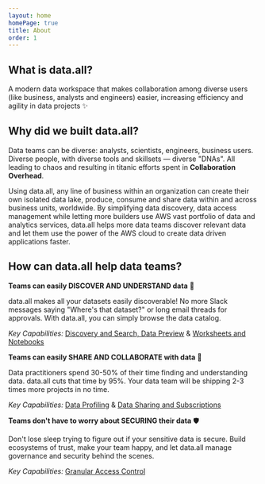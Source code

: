 ```yaml
---
layout: home
homePage: true
title: About
order: 1
---
```



## **What is data.all?**
A modern data workspace that makes collaboration among diverse users (like business, analysts and engineers) easier,
increasing efficiency and agility in data projects ✨

## **Why did we built data.all?**
Data teams can be diverse: analysts, scientists, engineers, business users. Diverse people, with diverse tools and
skillsets — diverse "DNAs". All leading to chaos and resulting in titanic efforts spent in **Collaboration Overhead**.

Using data.all, any line of business within an organization can create their own isolated data lake, produce,
consume and share data within and across business units, worldwide. By simplifying data discovery, data access
management while letting more builders use AWS vast portfolio of data and analytics services, data.all helps more data
teams discover relevant data and let them use the power of the AWS cloud to create data driven applications faster.

## **How can data.all help data teams?**

**Teams can easily DISCOVER AND UNDERSTAND data** 💫

data.all makes all your datasets easily discoverable! No more Slack messages saying "Where's that dataset?"
or long email threads for approvals. With data.all, you can simply browse the data catalog.

*Key Capabilities:* <a href="understanding-data.html">Discovery and Search, Data Preview</a> &
<a href="collaborating-data.html">Worksheets and Notebooks</a>

**Teams can easily SHARE AND COLLABORATE with data** 🤝

Data practitioners spend 30-50% of their time finding and understanding data.
data.all cuts that time by 95%. Your data team will be shipping 2-3 times more projects in no time.

*Key Capabilities:* <a href="understanding-data.html">Data Profiling</a> &
<a href="collaborating-data.html">Data Sharing and Subscriptions</a>

**Teams don't have to worry about SECURING their data** 🛡️

Don't lose sleep trying to figure out if your sensitive data is secure. Build ecosystems of trust, make your team happy,
and let data.all manage governance and security behind the scenes.

*Key Capabilities:* <a href="collaborating-data.html">Granular Access Control</a>

